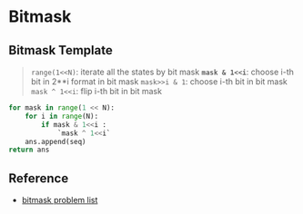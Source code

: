 # Bitmask

## Bitmask Template

> `range(1<<N)`: iterate all the states by bit mask
> **`mask & 1<<i`**: choose i-th bit in 2**i format in bit mask
> `mask>>i & 1`: choose i-th bit in bit mask
> `mask ^ 1<<i`: flip i-th bit in bit mask

``` py
for mask in range(1 << N): 
    for i in range(N):
        if mask & 1<<i :
            `mask ^ 1<<i`
    ans.append(seq)
return ans 
```

## Reference

- [bitmask problem list](https://leetcode.com/discuss/general-discussion/1125779/Dynamic-programming-on-subsets-with-examples-explained)
